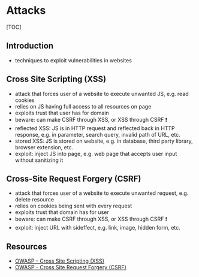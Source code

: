 # Attacks

[TOC]



## Introduction

- techniques to exploit vulnerabilities in websites



## Cross Site Scripting (XSS)

- attack that forces user of a website to execute unwanted JS, e.g. read cookies
- relies on JS having full access to all resources on page
- exploits trust that user has for domain
- beware: can make CSRF through XSS, or XSS through CSRF ❗️
- reflected XSS: JS is in HTTP request and reflected back in HTTP response, e.g. in parameter, search query, invalid path of URL, etc.
- stored XSS: JS is stored on website, e.g. in database, third party library, browser extension, etc.
- exploit: inject JS into page, e.g. web page that accepts user input without sanitizing it



## Cross-Site Request Forgery (CSRF)

- attack that forces user of a website to execute unwanted request, e.g. delete resource
- relies on cookies being sent with every request
- exploits trust that domain has for user
- beware: can make CSRF through XSS, or XSS through CSRF ❗️
- exploit: inject URL with sideffect, e.g. link, image, hidden form, etc.



## Resources

- [OWASP - Cross Site Scripting (XSS)](https://owasp.org/www-community/attacks/xss/)
- [OWASP - Cross Site Request Forgery (CSRF)](https://owasp.org/www-community/attacks/csrf)